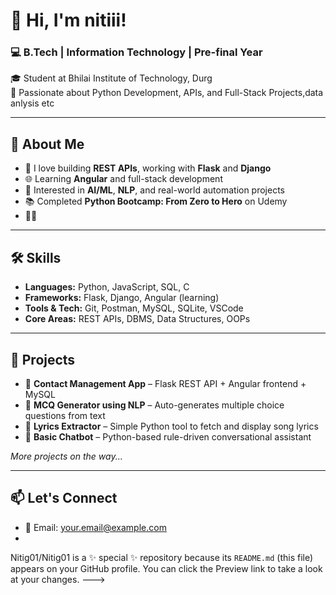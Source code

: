 # 👋 Hi, I'm nitiii!

### 💻 B.Tech | Information Technology | Pre-final Year  
🎓 Student at Bhilai Institute of Technology, Durg  
🚀 Passionate about Python Development, APIs, and Full-Stack Projects,data anlysis etc

---

## 💼 About Me

- 🔧 I love building **REST APIs**, working with **Flask** and **Django**
- 🌐 Learning **Angular** and full-stack development
- 🧠 Interested in **AI/ML**, **NLP**, and real-world automation projects
- 📚 Completed **Python Bootcamp: From Zero to Hero** on Udemy
- 🧑‍🏫
---

## 🛠️ Skills

- **Languages:** Python, JavaScript, SQL, C
- **Frameworks:** Flask, Django, Angular (learning)
- **Tools & Tech:** Git, Postman, MySQL, SQLite, VSCode
- **Core Areas:** REST APIs, DBMS, Data Structures, OOPs

---

## 📂 Projects

- 🔹 **Contact Management App** – Flask REST API + Angular frontend + MySQL
- 🔹 **MCQ Generator using NLP** – Auto-generates multiple choice questions from text
- 🔹 **Lyrics Extractor** – Simple Python tool to fetch and display song lyrics
- 🔹 **Basic Chatbot** – Python-based rule-driven conversational assistant

*More projects on the way...*

---

## 📫 Let's Connect

- 💌 Email: [your.email@example.com](mailto:your.email@example.com)
- 

Nitig01/Nitig01 is a ✨ special ✨ repository because its `README.md` (this file) appears on your GitHub profile.
You can click the Preview link to take a look at your changes.
--->
